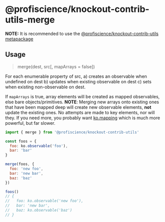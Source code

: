# @profiscience/knockout-contrib-utils-merge

**NOTE:** It is recommended to use the [@profiscience/knockout-contrib-utils metapackage](../utils)

## Usage
> merge(dest, src[, mapArrays = false])

For each enumerable property of src,
  a) creates an observable when undefined on dest
  b) updates when existing observable on dest
  c) sets when existing non-observable on dest.

If `mapArrays` is true, array elements will be created as mapped observables, else bare objects/primitives.
__NOTE__: Merging new arrays onto existing ones that have been mapped deep will create new observable elements,
__not__ update the existing ones. No attempts are made to key elements, nor will they. If you need more, you
probably want [ko.mapping](http://knockoutjs.com/documentation/plugins-mapping.html) which is much more powerful,
but far slower.

```javascript
import { merge } from '@profiscience/knockout-contrib-utils'

const foos = {
  foo: ko.observable('foo'),
  bar: 'bar'
}

merge(foos, {
  foo: 'new foo',
  bar: 'new bar',
  baz: 'baz'
})

foos()
// {
//   foo: ko.observable('new foo'),
//   bar: 'new bar',
//   baz: ko.observable('baz')
// }
```

